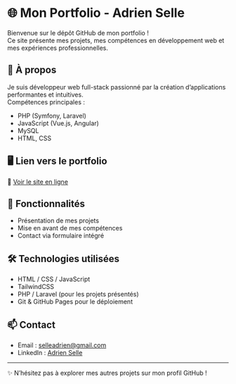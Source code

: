# 🌐 Mon Portfolio - Adrien Selle

Bienvenue sur le dépôt GitHub de mon portfolio !  
Ce site présente mes projets, mes compétences en développement web et mes expériences professionnelles.

## 🚀 À propos
Je suis développeur web full-stack passionné par la création d’applications performantes et intuitives.  
Compétences principales :
- PHP (Symfony, Laravel)
- JavaScript (Vue.js, Angular)
- MySQL
- HTML, CSS

## 🖥️ Lien vers le portfolio
🔗 [Voir le site en ligne](https://byadrien.github.io/Adrien-portfolio-web/)

## 📂 Fonctionnalités
- Présentation de mes projets
- Mise en avant de mes compétences
- Contact via formulaire intégré

## 🛠️ Technologies utilisées
- HTML / CSS / JavaScript
- TailwindCSS
- PHP / Laravel (pour les projets présentés)
- Git & GitHub Pages pour le déploiement

## 📫 Contact
- Email : selleadrien@gmail.com
- LinkedIn : [Adrien Selle](https://www.linkedin.com/in/adrien-selle)

---

✨ N’hésitez pas à explorer mes autres projets sur mon profil GitHub !
